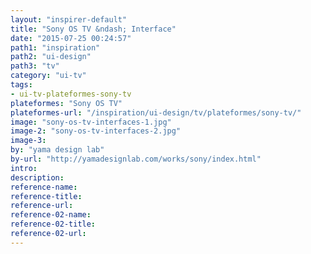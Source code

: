 ```yaml
---
layout: "inspirer-default"
title: "Sony OS TV &ndash; Interface"
date: "2015-07-25 00:24:57"
path1: "inspiration"
path2: "ui-design"
path3: "tv"
category: "ui-tv"
tags:
- ui-tv-plateformes-sony-tv
plateformes: "Sony OS TV"
plateformes-url: "/inspiration/ui-design/tv/plateformes/sony-tv/"
image: "sony-os-tv-interfaces-1.jpg"
image-2: "sony-os-tv-interfaces-2.jpg"
image-3:
by: "yama design lab"
by-url: "http://yamadesignlab.com/works/sony/index.html"
intro:
description:
reference-name:
reference-title:
reference-url:
reference-02-name:
reference-02-title:
reference-02-url:
---
```

